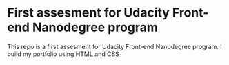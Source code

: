 # First assesment for Udacity Front-end Nanodegree program
This repo is a first assesment for Udacity Front-end Nanodegree program.
I build my portfolio using HTML and CSS
